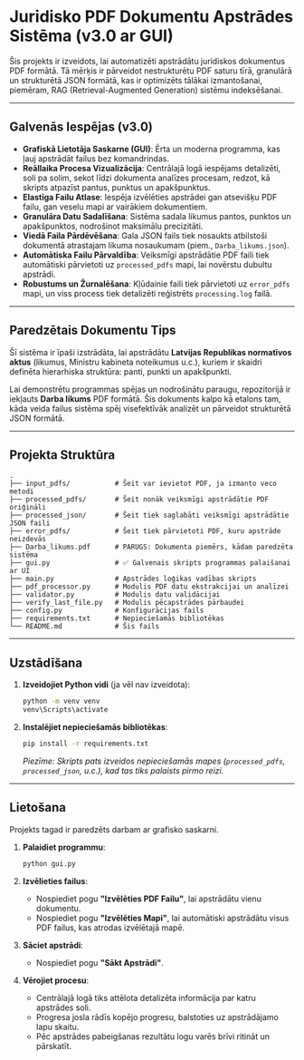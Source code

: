 # **Juridisko PDF Dokumentu Apstrādes Sistēma (v3.0 ar GUI)**

Šis projekts ir izveidots, lai automatizēti apstrādātu juridiskos dokumentus PDF formātā. Tā mērķis ir pārveidot nestrukturētu PDF saturu tīrā, granulārā un strukturētā JSON formātā, kas ir optimizēts tālākai izmantošanai, piemēram, RAG (Retrieval-Augmented Generation) sistēmu indeksēšanai.

---

## **Galvenās Iespējas (v3.0)**

*   **Grafiskā Lietotāja Saskarne (GUI)**: Ērta un moderna programma, kas ļauj apstrādāt failus bez komandrindas.
*   **Reāllaika Procesa Vizualizācija**: Centrālajā logā iespējams detalizēti, soli pa solim, sekot līdzi dokumenta analīzes procesam, redzot, kā skripts atpazīst pantus, punktus un apakšpunktus.
*   **Elastīga Failu Atlase**: Iespēja izvēlēties apstrādei gan atsevišķu PDF failu, gan veselu mapi ar vairākiem dokumentiem.
*   **Granulāra Datu Sadalīšana**: Sistēma sadala likumus pantos, punktos un apakšpunktos, nodrošinot maksimālu precizitāti.
*   **Viedā Faila Pārdēvēšana**: Gala JSON fails tiek nosaukts atbilstoši dokumentā atrastajam likuma nosaukumam (piem., `Darba_likums.json`).
*   **Automātiska Failu Pārvaldība**: Veiksmīgi apstrādātie PDF faili tiek automātiski pārvietoti uz `processed_pdfs` mapi, lai novērstu dubultu apstrādi.
*   **Robustums un Žurnalēšana**: Kļūdainie faili tiek pārvietoti uz `error_pdfs` mapi, un viss process tiek detalizēti reģistrēts `processing.log` failā.

---

## **Paredzētais Dokumentu Tips**

Šī sistēma ir īpaši izstrādāta, lai apstrādātu **Latvijas Republikas normatīvos aktus** (likumus, Ministru kabineta noteikumus u.c.), kuriem ir skaidri definēta hierarhiska struktūra: panti, punkti un apakšpunkti.

Lai demonstrētu programmas spējas un nodrošinātu paraugu, repozitorijā ir iekļauts **Darba likums** PDF formātā. Šis dokuments kalpo kā etalons tam, kāda veida failus sistēma spēj visefektīvāk analizēt un pārveidot strukturētā JSON formātā.

---

## **Projekta Struktūra**

```
.
├── input_pdfs/           # Šeit var ievietot PDF, ja izmanto veco metodi
├── processed_pdfs/       # Šeit nonāk veiksmīgi apstrādātie PDF oriģināli
├── processed_json/       # Šeit tiek saglabāti veiksmīgi apstrādātie JSON faili
├── error_pdfs/           # Šeit tiek pārvietoti PDF, kuru apstrāde neizdevās
├── Darba_likums.pdf      # PARUGS: Dokumenta piemērs, kādam paredzēta sistēma
├── gui.py                # ✅ Galvenais skripts programmas palaišanai ar UI
├── main.py               # Apstrādes loģikas vadības skripts
├── pdf_processor.py      # Modulis PDF datu ekstrakcijai un analīzei
├── validator.py          # Modulis datu validācijai
├── verify_last_file.py   # Modulis pēcapstrādes pārbaudei
├── config.py             # Konfigurācijas fails
├── requirements.txt      # Nepieciešamās bibliotēkas
└── README.md             # Šis fails
```

---

## **Uzstādīšana**

1.  **Izveidojiet Python vidi** (ja vēl nav izveidota):
    ```bash
    python -m venv venv
    venv\Scripts\activate
    ```

2.  **Instalējiet nepieciešamās bibliotēkas**:
    ```bash
    pip install -r requirements.txt
    ```
    *Piezīme: Skripts pats izveidos nepieciešamās mapes (`processed_pdfs`, `processed_json`, u.c.), kad tas tiks palaists pirmo reizi.*

---

## **Lietošana**

Projekts tagad ir paredzēts darbam ar grafisko saskarni.

1.  **Palaidiet programmu**:
    ```bash
    python gui.py
    ```

2.  **Izvēlieties failus**:
    *   Nospiediet pogu **"Izvēlēties PDF Failu"**, lai apstrādātu vienu dokumentu.
    *   Nospiediet pogu **"Izvēlēties Mapi"**, lai automātiski apstrādātu visus PDF failus, kas atrodas izvēlētajā mapē.

3.  **Sāciet apstrādi**:
    *   Nospiediet pogu **"Sākt Apstrādi"**.

4.  **Vērojiet procesu**:
    *   Centrālajā logā tiks attēlota detalizēta informācija par katru apstrādes soli.
    *   Progresa josla rādīs kopējo progresu, balstoties uz apstrādājamo lapu skaitu.
    *   Pēc apstrādes pabeigšanas rezultātu logu varēs brīvi ritināt un pārskatīt.

